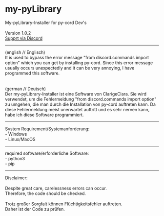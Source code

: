 <h1>my-pyLibrary</h1>

My-pyLibrary-Installer for py-cord Dev's
<br><br>Version 1.0.2
<br><a href="https://discord.gg/CChYARkpdZ">Supprt via Discord</a>
<br><hr>
(english // Englisch)<br>
It is used to bypass the error message "from discord.commands import option" which you can get by installing py-cord.
Since this error message usually occurs unexpectedly and it can be very annoying, I have programmed this software.
<br><br><br>
(german // Deutsch)<br>
Der my-pyLibrary-Installer ist eine Software von ClarigeClara.
Sie wird verwendet, um die Fehlermeldung "from discord.commands import option" zu umgehen, die man durch die Installation von py-cord auftreten kann.
Da diese Fehlermeldung meist unerwartet auftritt und es sehr nerven kann, habe ich diese Software programmiert.

<hr>
System Requirement/Systemanforderung:
<br>- Windows
<br>- Linux/MacOS
<br><hr>
required software/erforderliche Software:
<br>- python3
<br>- pip
<br>
<hr>
Disclaimer:<br>
<br>Despite great care, carelessness errors can occur.
<br>Therefore, the code should be checked.
<br>
<br>Trotz großer Sorgfalt können Flüchtigkeitsfehler auftreten.
<br>Daher ist der Code zu prüfen.
